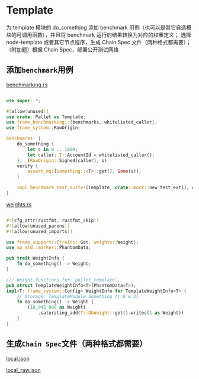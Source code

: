# Template

为 template 模块的 do_something 添加 benchmark 用例（也可以是其它自选模块的可调用函数），并且将 benchmark 运行的结果转换为对应的权重定义；
选择 node-template 或者其它节点程序，生成 Chain Spec 文件（两种格式都需要）；
（附加题）根据 Chain Spec，部署公开测试网络

## 添加`benchmark`用例

[benchmarking.rs](./src/benchmarking.rs)

```rust

use super::*;

#[allow(unused)]
use crate::Pallet as Template;
use frame_benchmarking::{benchmarks, whitelisted_caller};
use frame_system::RawOrigin;

benchmarks! {
	do_something {
		let s in 0 .. 1000;
		let caller: T::AccountId = whitelisted_caller();
	}: _(RawOrigin::Signed(caller), s)
	verify {
		assert_eq!(Something::<T>::get(), Some(s));
	}

	impl_benchmark_test_suite!(Template, crate::mock::new_test_ext(), crate::mock::Test);
}

```

[weights.rs](./src/weights.rs)

```rust

#![cfg_attr(rustfmt, rustfmt_skip)]
#![allow(unused_parens)]
#![allow(unused_imports)]

use frame_support::{traits::Get, weights::Weight};
use sp_std::marker::PhantomData;

pub trait WeightInfo {
	fn do_something() -> Weight;
}

/// Weight functions for `pallet_template`.
pub struct TemplateWeightInfo<T>(PhantomData<T>);
impl<T: frame_system::Config> WeightInfo for TemplateWeightInfo<T> {
	// Storage: TemplateModule Something (r:0 w:1)
	fn do_something() -> Weight {
		(18_945_000 as Weight)
			.saturating_add(T::DbWeight::get().writes(1 as Weight))
	}
}

```

## 生成`Chain Spec`文件（两种格式都需要）

[local.json](../../specs/local.json)

[local_raw.json](../../specs/local_raw.json)